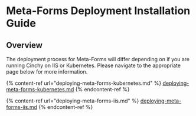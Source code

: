 # Meta-Forms Deployment Installation Guide

## Overview

The deployment process for Meta-Forms will differ depending on if you are running Cinchy on IIS or Kubernetes. Please navigate to the appropriate page below for more information.

{% content-ref url="deploying-meta-forms-kubernetes.md" %}
[deploying-meta-forms-kubernetes.md](deploying-meta-forms-kubernetes.md)
{% endcontent-ref %}

{% content-ref url="deploying-meta-forms-iis.md" %}
[deploying-meta-forms-iis.md](deploying-meta-forms-iis.md)
{% endcontent-ref %}
